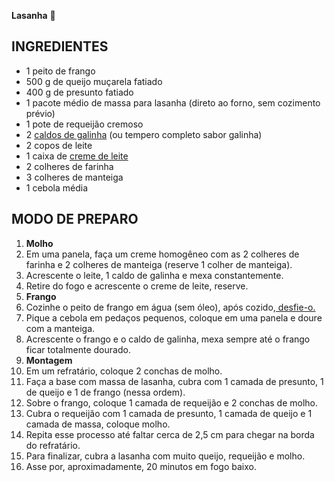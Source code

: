 **Lasanha**   :chicken:

## INGREDIENTES

- 1 peito de frango
- 500 g de queijo muçarela fatiado
- 400 g de presunto fatiado
- 1 pacote médio de massa para lasanha (direto ao forno, sem cozimento prévio)
- 1 pote de requeijão cremoso
- 2 [caldos de galinha](https://blog.tudogostoso.com.br/dicas-de-cozinha/caldos-caseiros/) (ou tempero completo sabor galinha)
- 2 copos de leite
- 1 caixa de [creme de leite](https://blog.tudogostoso.com.br/dicas-de-cozinha/creme-de-leite-fresco-caseiro-de-caixinha-e-mais/)
- 2 colheres de farinha
- 3 colheres de manteiga
- 1 cebola média

## MODO DE PREPARO

1. **Molho**
2. Em uma panela, faça um creme homogêneo com as 2 colheres de farinha e 2 colheres de manteiga (reserve 1 colher de manteiga).
3. Acrescente o leite, 1 caldo de galinha e mexa constantemente.
4. Retire do fogo e acrescente o creme de leite, reserve.
5. **Frango**
6. Cozinhe o peito de frango em água (sem óleo), após cozido,[ desfie-o.](https://blog.tudogostoso.com.br/dicas-de-cozinha/como-desfiar-frango-na-panela-de-pressao/)
7. Pique a cebola em pedaços pequenos, coloque em uma panela e doure com a manteiga.
8. Acrescente o frango e o caldo de galinha, mexa sempre até o frango ficar totalmente dourado.
9. **Montagem**
10. Em um refratário, coloque 2 conchas de molho.
11. Faça a base com massa de lasanha, cubra com 1 camada de presunto, 1 de queijo e 1 de frango (nessa ordem).
12. Sobre o frango, coloque 1 camada de requeijão e 2 conchas de molho.
13. Cubra o requeijão com 1 camada de presunto, 1 camada de queijo e 1 camada de massa, coloque molho.
14. Repita esse processo até faltar cerca de 2,5 cm para chegar na borda do refratário.
15. Para finalizar, cubra a lasanha com muito queijo, requeijão e molho.
16. Asse por, aproximadamente, 20 minutos em fogo baixo.